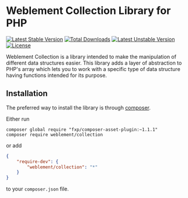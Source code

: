 # Weblement Collection Library for PHP

[![Latest Stable Version](https://poser.pugx.org/weblement/collections/v/stable)](https://packagist.org/packages/weblement/collections) 
[![Total Downloads](https://poser.pugx.org/weblement/collections/downloads)](https://packagist.org/packages/weblement/collections) 
[![Latest Unstable Version](https://poser.pugx.org/weblement/collections/v/unstable)](https://packagist.org/packages/weblement/collections) 
[![License](https://poser.pugx.org/weblement/collections/license)](https://packagist.org/packages/weblement/collections)


Weblement Collection is a library intended to make the manipulation of different data structures easier. This library adds a layer of abstraction to PHP's array which lets you to work with a specific type of data structure having functions intended for its purpose.


## Installation

The preferred way to install the library is through [composer](https://getcomposer.org/download/).

Either run
```
composer global require "fxp/composer-asset-plugin:~1.1.1"
composer require weblement/collection
```

or add
```json
{
    "require-dev": {
        "weblement/collection": "*"
    }
}
```
to your `composer.json` file.

